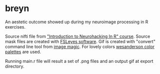 # breyn
An aestetic outcome showed up during my neuroimage processing in R exercises.

Source nifti file from ["Introduction to Neurohacking In R" course](https://www.coursera.org/learn/neurohacking). Source mask files are created with [FSLeyes software](https://fsl.fmrib.ox.ac.uk/fsl/fslwiki/FSLeyes). Gif is created with "convert" command line tool from [image magic](http://www.imagemagick.org/script/convert.php). For lovely colors [wesanderson color palettes](https://github.com/karthik/wesanderson) are used. 

Running main.r file will result a set of .png files and an output gif at export directory.
